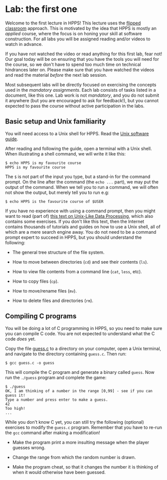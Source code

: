 # Lab: the first one

Welcome to the first lecture in HPPS!  This lecture uses the [flipped
classroom](https://en.wikipedia.org/wiki/Flipped_classroom) approach.
This is motivated by the idea that HPPS is mostly an *applied* course,
where the focus is on honing your skill at software construction.  For
all labs you will be assigned reading and/or videos to watch in
advance.

If you have not watched the video or read anything for this first lab,
fear not! Our goal today will be on ensuring that you have the tools
you will need for the course, so we don't have to spend too much time
on technical hindrances later on. Please make sure that you have
watched the videos and read the material *before* the next lab
session.

Most subsequent labs will be directly focused on
exercising the concepts used in the *mandatory assignments*.  Each lab
consists of tasks listed in a document, like this one.  Lab work is
not *mandatory*, and you do not submit it anywhere (but you are
encouraged to ask for feedback!), but you cannot expected to pass the
course without active participation in the labs.

## Basic setup and Unix familiarity

You will need access to a Unix shell for HPPS.  Read the [Unix
software guide](../../unix.md).

After reading and following the guide, open a terminal with a Unix
shell.  When illustrating a shell command, we will write it like this:

```
$ echo HPPS is my favourite course
HPPS is my favourite course
```

The `$` is not part of the input you type, but a stand-in for the
command prompt.  On the line after the command (the `echo ...` part),
we may put the output of the command.  When we tell you to run a
command, we will often not show the output, but merely tell you to run
e.g:

```
$ echo HPPS is the favourite course of $USER
```

If you have no experience with using a command prompt, then you might
want to read (part of) [this text on Unix-Like Data
Processing](uldp17-2018-08-16.pdf), which also contains some
exercises.  If you don't like this text, then the Internet contains
thousands of tutorials and guides on how to use a Unix shell, all of
which are a mere search engine away.  You do not need to be a command
prompt expert to succeed in HPPS, but you should understand the
following:

* The general tree structure of the file system.

* How to move between directories (`cd`) and see their contents (`ls`).

* How to view file contents from a command line (`cat`, `less`, etc).

* How to copy files (`cp`).

* How to move/rename files (`mv`).

* How to delete files and directories (`rm`).

## Compiling C programs

You will be doing a lot of C programming in HPPS, so you need to make
sure you can compile C code.  You are not expected to understand what
the C code *does* yet.

Copy the file [guess.c](guess.c) to a directory on your computer, open
a Unix terminal, and navigate to the directory containing `guess.c`.  Then run:

```
$ gcc guess.c -o guess
```

This will compile the C program and generate a binary called `guess`.
Now run the `./guess` program and complete the game:

```
$ ./guess
OK, I am thinking of a number in the range [0,99] - see if you can guess it!
Type a number and press enter to make a guess.
42
Too high!
...
```

While you don't know C yet, you can still try the following (optional)
exercises to modify the `guess.c` program.  Remember that you have to
re-run the `gcc` command after making a modification!

* Make the program print a more insulting message when the player guesses wrong.

* Change the range from which the random number is drawn.

* Make the program cheat, so that it changes the number it is thinking
  of when it would otherwise have been guessed.
